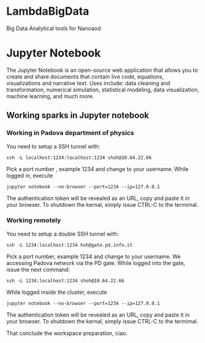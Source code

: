 # LambdaBigData
Big Data Analytical tools for Nanoaod

# Jupyter Notebook

The Jupyter Notebook is an open-source web application that allows you to create and share documents that contain live code, equations, visualizations and narrative text. Uses include: data cleaning and transformation, numerical simulation, statistical modeling, data visualization, machine learning, and much more.

## Working sparks in Jupyter notebook

### Working in Padova department of physics

You need to setup a SSH tunnel with:

```
ssh -L localhost:1234:localhost:1234 shoh@10.64.22.66
```

Pick a port number , example 1234 and change to your username. While logged in, execute

```
jupyter notebook --no-browser --port=1234 --ip=127.0.0.1
```

The authentication token will be revealed as an URL, copy and paste it in your browser. To shutdown the kernal, simply issue CTRL-C to the termimal.

### Working remotely

You need to setup a double SSH tunnel with:

```
ssh -L 1234:localhost:1234 hoh@gate.pd.infn.it 
```

Pick a port number, example 1234 and change to	your username. We accessing Padova network via the PD gate. While logged into the gate, issue the next command:

```
ssh -L 1234:localhost:1234 shoh@10.64.22.66
```

While logged inside the cluster, execute

```
jupyter notebook --no-browser --port=1234 --ip=127.0.0.1
```

The authentication token will be revealed as an	URL, copy and paste it in your browser. To shutdown the	kernal,	simply issue CTRL-C to the termimal.

That conclude the workspace preparation, ciao.
